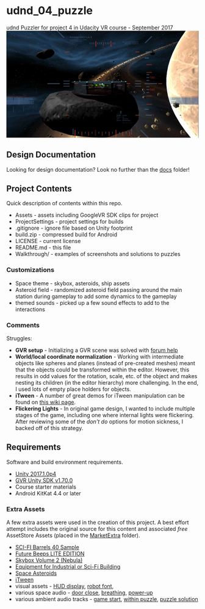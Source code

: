 # udnd_04_puzzle
udnd Puzzler for project 4 in Udacity VR course - September 2017
![Puzzler Overview](docs/screen_fullview.jpg)

## Design Documentation
Looking for design documentation? Look no further than the [docs](docs) folder!

## Project Contents
Quick description of contents within this repo.

* Assets - assets including GoogleVR SDK clips for project
* ProjectSettings - project settings for builds
* .gitignore - ignore file based on Unity footprint
* build.zip - compressed build for Android
* LICENSE - current license
* README.md - this file
* Walkthrough/ - examples of screenshots and solutions to puzzles

### Customizations
* Space theme - skybox, asteroids, ship assets
* Asteroid field - randomized asteroid field passing around the main station during gameplay to add some dynamics to the gameplay
* themed sounds - picked up a few sound effects to add to the interactions

### Comments
Struggles:
* **GVR setup** - Initializing a GVR scene was solved with [forum help](https://discussions.udacity.com/t/reticle-is-not-showing/203621/27)
* **World/local coordinate normalization** - Working with intermediate objects like spheres and planes (instead of pre-created meshes) meant that the objects could be transformed within the editor.  However, this results in odd values for the rotation, scale, etc. of the object and makes nesting its children (in the editor hierarchy) more challenging.  In the end, I used lots of empty place holders for objects.
* **iTween** - A number of great demos for iTween manipulation can be found on [this wiki page](https://unionassets.com/blog/basic-animation-itween-259).
* **Flickering Lights** - In original game design, I wanted to include multiple stages of the game, including one where internal lights were flickering.  After reviewing some of the *don't do* options for motion sickness, I backed off of this strategy.

## Requirements
Software and build environment requirements.

* [Unity 2017.1.0p4](https://unity3d.com/get-unity/download/archive)
* [GVR Unity SDK v1.70.0](https://github.com/googlevr/gvr-unity-sdk/releases/tag/v1.70.0)
* Course starter materials
* Android KitKat 4.4 or later

### Extra Assets
A few extra assets were used in the creation of this project.  A best effort attempt includes the original source for this content and associated *free* AssetStore Assets (placed in the [MarketExtra](Assets/MarketExtra) folder).
* [SCI-FI Barrels 40 Sample](https://www.assetstore.unity3d.com/en/#!/content/92986)
* [Future Beeps LITE EDITION](https://www.assetstore.unity3d.com/en/#!/content/63357)
* [Skybox Volume 2 (Nebula)](https://www.assetstore.unity3d.com/en/#!/content/3392)
* [Equipment for Industrial or Sci-Fi Building](https://www.assetstore.unity3d.com/en/#!/content/82846)
* [Space Asteroids](https://www.assetstore.unity3d.com/en/#!/content/96444)
* [iTween](https://www.assetstore.unity3d.com/en/#!/content/84)
* visual assets - [HUD display](https://disastranagant.deviantart.com/art/Delta-Plus-HUD-272423043), [robot font](http://www.dailyfreefonts.com/fonts/info/38-DS-Digital.html), 
* various space audio - [door close](http://soundbible.com/1288-Chamber-Decompressing.html), [breathing](http://soundbible.com/143-Astronaut-Breathing.html), [power-up](http://soundbible.com/1636-Power-Up-Ray.html)
* various ambient audio tracks - [game start](https://soundcloud.com/astropilot/space-ambient-demo-00), [within puzzle](https://soundcloud.com/time-space/alteredreality-demo2), [puzzle solution](https://soundcloud.com/brillbilly/lost-in-space-ambient)
